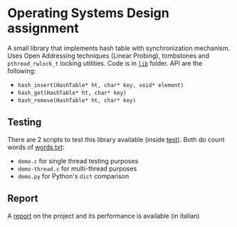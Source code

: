 # Operating Systems Design assignment
A small library that implements hash table with synchronization mechanism. Uses Open Addressing techniques 
(Linear Probing), tombstones and `pthread_rwlock_t` locking utilities. Code is in [`lib`](lib) folder.
API are the following:
- `hash_insert(HashTable* ht, char* key, void* element)`
- `hash_get(HashTable* ht, char* key)`
- `hash_remove(HashTable* ht, char* key)`

## Testing
There are 2 scripts to test this library available (inside [test]()). Both do count words of 
[words.txt](sample/words.txt):

- `demo.c` for single thread testing purposes 
- `demo-thread.c` for multi-thread purposes
- `demo.py` for Python's `dict` comparison

## Report
A [report](report.pdf) on the project and its performance is available (in italian) 